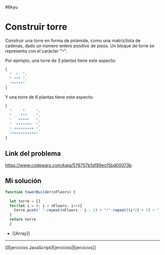 #6kyu 

# Construir torre

Construir una torre en forma de pirámide, como una matriz/lista de cadenas, dado un número entero positivo de pisos. Un bloque de torre se representa con el carácter "`*`".

Por ejemplo, una torre de 3 plantas tiene este aspecto:

```js
[
  "  *  ",
  " *** ", 
  "*****"
]
```

Y una torre de 6 plantas tiene este aspecto:

```js
[
  "     *     ", 
  "    ***    ", 
  "   *****   ", 
  "  *******  ", 
  " ********* ", 
  "***********"
]
```

## Link del problema

https://www.codewars.com/kata/576757b1df89ecf5bd00073b

## Mi solución

```js
function towerBuilder(nFloors) {
  
  let torre = []
  for(let i = 0; i < nFloors; i++){
    torre.push(" ".repeat(nFloors - i - 1) + "*".repeat((i*2) + 1) + " ".repeat(nFloors - i - 1))
  }
  return torre
  }
```

- [[Array]]

__________

[[Ejercicios JavaScript/Ejercicios|Ejercicios]]